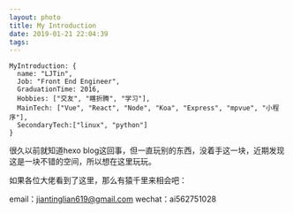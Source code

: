 ```yaml
---
layout: photo
title: My Introduction
date: 2019-01-21 22:04:39
tags: 
---
```



```
MyIntroduction: {
  name: "LJTin",
  Job: "Front End Engineer",
  GraduationTime: 2016,
  Hobbies: ["交友", "瞎折腾", "学习"],
  MainTech: ["Vue", "React", "Node", "Koa", "Express", "mpvue", "小程序"],
  SecondaryTech:["linux", "python"]
}
```
很久以前就知道hexo blog这回事，但一直玩别的东西，没着手这一块，近期发现这是一块不错的空间，所以想在这里玩玩。

如果各位大佬看到了这里，那么有猿千里来相会吧：

  email：jiantinglian619@gmail.com
  wechat：ai562751028